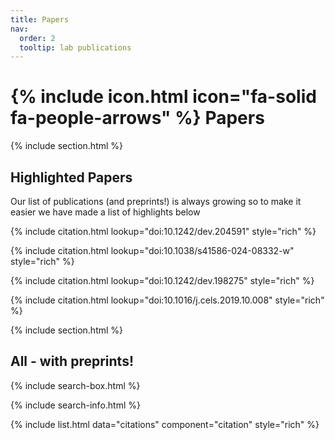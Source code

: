 ```yaml
---
title: Papers
nav:
  order: 2
  tooltip: lab publications
---
```

# {% include icon.html icon="fa-solid fa-people-arrows" %} Papers

{% include section.html %}

## Highlighted Papers

Our list of publications (and preprints!) is always growing so to make it easier we have made a list of highlights below

{% include citation.html lookup="doi:10.1242/dev.204591" style="rich" %}

{% include citation.html lookup="doi:10.1038/s41586-024-08332-w" style="rich" %}

{% include citation.html lookup="doi:10.1242/dev.198275" style="rich" %}

{% include citation.html lookup="doi:10.1016/j.cels.2019.10.008" style="rich" %}

{% include section.html %}

## All - with preprints!

{% include search-box.html %}

{% include search-info.html %}

{% include list.html data="citations" component="citation" style="rich" %}
